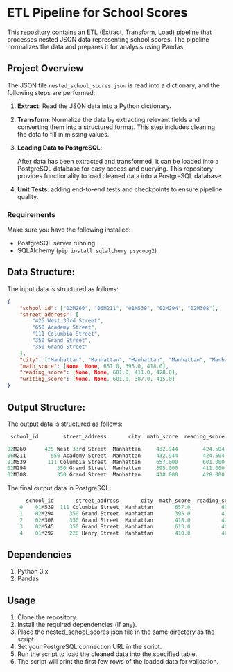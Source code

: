 # ETL Pipeline for School Scores

This repository contains an ETL (Extract, Transform, Load) pipeline that processes nested JSON data representing school scores. The pipeline normalizes the data and prepares it for analysis using Pandas.

## Project Overview

The JSON file `nested_school_scores.json` is read into a dictionary, and the following steps are performed:

1. **Extract**: Read the JSON data into a Python dictionary.
2. **Transform**: Normalize the data by extracting relevant fields and converting them into a structured format. This step includes cleaning the data to fill in missing values.
3. **Loading Data to PostgreSQL**:

   After data has been extracted and transformed, it can be loaded into a PostgreSQL database for easy access and querying. This                repository provides functionality to load cleaned data into a PostgreSQL database.
4. **Unit Tests**: adding end-to-end tests and checkpoints to ensure pipeline quality.
### Requirements

Make sure you have the following installed:

- PostgreSQL server running
- SQLAlchemy (`pip install sqlalchemy psycopg2`)
## Data Structure:

The input data is structured as follows:

```json
{
    "school_id": ["02M260", "06M211", "01M539", "02M294", "02M308"],
    "street_address": [
        "425 West 33rd Street",
        "650 Academy Street",
        "111 Columbia Street",
        "350 Grand Street",
        "350 Grand Street"
    ],
    "city": ["Manhattan", "Manhattan", "Manhattan", "Manhattan", "Manhattan"],
    "math_score": [None, None, 657.0, 395.0, 418.0],
    "reading_score": [None, None, 601.0, 411.0, 428.0],
    "writing_score": [None, None, 601.0, 387.0, 415.0]
}
```

## Output Structure:

The output data is structured as follows:

```SQL
 school_id        street_address       city  math_score  reading_score  writing_score       street_name

02M260      425 West 33rd Street  Manhattan     432.944        424.504        418.459  West 33rd Street
06M211        650 Academy Street  Manhattan     432.944        424.504        418.459    Academy Street
01M539       111 Columbia Street  Manhattan     657.000        601.000        601.000   Columbia Street
02M294          350 Grand Street  Manhattan     395.000        411.000        387.000      Grand Street
02M308          350 Grand Street  Manhattan     418.000        428.000        415.000      Grand Street
```

The final output data in PostgreSQL:

```SQL
      school_id       street_address       city  math_score  reading_score  writing_score  city_rank
    0    01M539  111 Columbia Street  Manhattan       657.0          601.0          601.0        4.0
    1    02M294     350 Grand Street  Manhattan       395.0          411.0          387.0       54.0
    2    02M308     350 Grand Street  Manhattan       418.0          428.0          415.0       41.0
    3    02M545     350 Grand Street  Manhattan       613.0          453.0          463.0       18.0
    4    01M292     220 Henry Street  Manhattan       410.0          406.0          381.0       52.0
```

## Dependencies
  1. Python 3.x
  2. Pandas


## Usage
  1. Clone the repository.
  2. Install the required dependencies (if any).
  3. Place the nested_school_scores.json file in the same directory as the script.
  4. Set your PostgreSQL connection URL in the script.
  5. Run the script to load the cleaned data into the specified table.
  6. The script will print the first few rows of the loaded data for validation.

